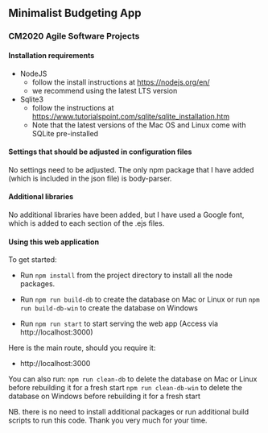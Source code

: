 ##  Minimalist Budgeting App ##
### CM2020 Agile Software Projects ###

#### Installation requirements ####

* NodeJS 
    - follow the install instructions at https://nodejs.org/en/
    - we recommend using the latest LTS version
* Sqlite3 
    - follow the instructions at https://www.tutorialspoint.com/sqlite/sqlite_installation.htm 
    - Note that the latest versions of the Mac OS and Linux come with SQLite pre-installed

#### Settings that should be adjusted in configuration files ####

No settings need to be adjusted. The only npm package that I have added (which is included in the json file) is body-parser.

#### Additional libraries ####

No additional libraries have been added, but I have used a Google font, which is added to each <head> section of the .ejs files.

#### Using this web application ####

To get started:

* Run ```npm install``` from the project directory to install all the node packages.

* Run ```npm run build-db``` to create the database on Mac or Linux 
or run ```npm run build-db-win``` to create the database on Windows

* Run ```npm run start``` to start serving the web app (Access via http://localhost:3000)

Here is the main route, should you require it:

* http://localhost:3000

You can also run: 
```npm run clean-db``` to delete the database on Mac or Linux before rebuilding it for a fresh start
```npm run clean-db-win``` to delete the database on Windows before rebuilding it for a fresh start



NB. there is no need to install additional packages or run additional build scripts to run this code. Thank you very much for your time.

